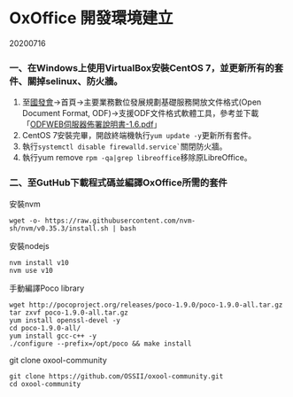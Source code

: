 # OxOffice 開發環境建立
20200716

### 一、在Windows上使用VirtualBox安裝CentOS 7，並更新所有的套件、關掉selinux、防火牆。

1. 至[國發會](https://www.ndc.gov.tw/cp.aspx?n=32A75A78342B669D&s=68798FA6FAE753EC)→首頁→主要業務數位發展規劃基礎服務開放文件格式(Open Document Format, ODF)→支援ODF文件格式軟體工具，參考並下載「[ODFWEB伺服器佈署說明書-1.6.pdf](https://ws.ndc.gov.tw/Download.ashx?u=LzAwMS9hZG1pbmlzdHJhdG9yLzEwL3JlbGZpbGUvNTU2Ni85MzAwL2Y5NTAzOWY1LTU5MjMtNDY1ZS1hZDc2LTI5YWQ1ZWFkM2RlYS5wZGY%3d&n=T0RGV0VC5Ly65pyN5Zmo5L2I572y6Kqq5piO5pu4LTEuNi5wZGY%3d&icon=..pdf)」
2. CentOS 7安裝完畢，開啟終端機執行`yum update -y`更新所有套件。
3. 執行``` systemctl disable firewalld.service` ```關閉防火牆。
4. 執行yum remove `rpm -qa|grep libreoffice`移除原LibreOffice。

### 二、至GutHub下載程式碼並編譯OxOffice所需的套件


安裝nvm
```
wget -o- https://raw.githubusercontent.com/nvm-sh/nvm/v0.35.3/install.sh | bash
```

安裝nodejs
```
nvm install v10
nvm use v10
```

手動編譯Poco library

```
wget http://pocoproject.org/releases/poco-1.9.0/poco-1.9.0-all.tar.gz
tar zxvf poco-1.9.0-all.tar.gz
yum install openssl-devel -y
cd poco-1.9.0-all/
yum install gcc-c++ -y
./configure --prefix=/opt/poco && make install
```

git clone oxool-community

```
git clone https://github.com/OSSII/oxool-community.git
cd oxool-community

```